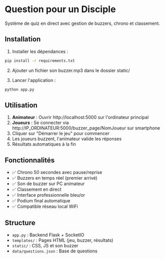 # Question pour un Disciple

Système de quiz en direct avec gestion de buzzers, chrono et classement.

## Installation

1. Installer les dépendances :
```bash
pip install -r requirements.txt
```

2. Ajouter un fichier son buzzer.mp3 dans le dossier static/

3. Lancer l'application :
```bash
python app.py
```

## Utilisation

1. **Animateur** : Ouvrir http://localhost:5000 sur l'ordinateur principal
2. **Joueurs** : Se connecter via http://IP_ORDINATEUR:5000/buzzer_page/NomJoueur sur smartphone
3. Cliquer sur "Démarrer le jeu" pour commencer
4. Les joueurs buzzent, l'animateur valide les réponses
5. Résultats automatiques à la fin

## Fonctionnalités

- ✅ Chrono 50 secondes avec pause/reprise
- ✅ Buzzers en temps réel (premier arrivé)
- ✅ Son de buzzer sur PC animateur
- ✅ Classement en direct
- ✅ Interface professionnelle bleu/or
- ✅ Podium final automatique
- ✅ Compatible réseau local WiFi

## Structure

- `app.py` : Backend Flask + SocketIO
- `templates/` : Pages HTML (jeu, buzzer, résultats)
- `static/` : CSS, JS et son buzzer
- `data/questions.json` : Base de questions